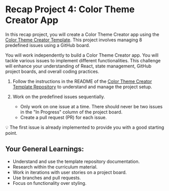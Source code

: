 # Recap Project 4: Color Theme Creator App

In this recap project, you will create a Color Theme Creator app using the [Color Theme Creator Template](https://github.com/wd-bootcamp/web-recap-project-4). This project involves managing 8 predefined issues using a GitHub board.

You will work independently to build a Color Theme Creator app. You will tackle various issues to implement different functionalities. This challenge will enhance your understanding of React, state management, GitHub project boards, and overall coding practices.

1. Follow the instructions in the README of the [Color Theme Creator Template Repository](https://github.com/wd-bootcamp/web-recap-project-4) to understand and manage the project setup.

2. Work on the predefined issues sequentially.
   - Only work on one issue at a time. There should never be two issues in the "In Progress" column of the project board.
   - Create a pull request (PR) for each issue.

💡 The first issue is already implemented to provide you with a good starting point.

## Your General Learnings:

- Understand and use the template repository documentation.
- Research within the curriculum material.
- Work in iterations with user stories on a project board.
- Use branches and pull requests.
- Focus on functionality over styling.
